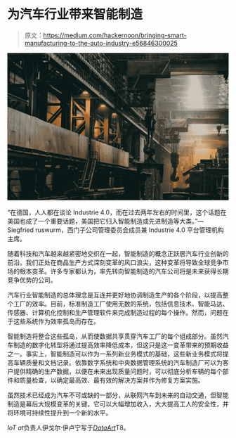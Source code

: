# 为汽车行业带来智能制造

> 原文：<https://medium.com/hackernoon/bringing-smart-manufacturing-to-the-auto-industry-e56846300025>

![](img/abc3d40d17227f8069bf591b1eb2bc4c.png)

“在德国，人人都在谈论 Industrie 4.0，而在过去两年左右的时间里，这个话题在美国也成了一个重要话题，美国把它归入智能制造或先进制造等大类。”—Siegfried ruswurm，西门子公司管理委员会成员兼 Industrie 4.0 平台管理机构主席。

随着科技和汽车越来越紧密地交织在一起，智能制造的概念正跃居汽车行业创新的前沿。我们正处在商品生产方式深刻变革的风口浪尖，这种变革将导致全球竞争市场的根本变革。许多专家都认为，率先转向智能制造的汽车公司将是未来获得长期竞争优势的公司。

汽车行业智能制造的总体理念是互连并更好地协调制造生产的各个阶段，以提高整个工厂的效率。目前，标准制造工厂使用无数的系统，包括信息技术、智能马达、传感器、计算机化控制和生产管理软件来完成制造过程的每个操作。然而，问题在于这些系统作为效率孤岛而存在。

智能制造将整合这些孤岛，从而使数据共享贯穿汽车工厂的每个组成部分。虽然汽车制造的数字化转型将通过提高效率降低成本，但这只是这一变革带来的预期收益之一。事实上，智能制造可以作为一系列新业务模式的基础，这些新业务模式将提高车辆质量和文档记录。依靠数字系统和中央数据管理系统的汽车制造厂可以为客户提供精确的生产数据，以便在未来出现质量问题时，可以彻底分析车辆的每个部件和质量检查，以确定最高效、最有效的解决方案并作为修复方案实施。

虽然技术已经成为汽车不可或缺的一部分，从联网汽车到未来的自动交通，但智能制造是幕后大规模变革的关键，它可以大幅增加收入，大大提高工人的安全性，并将环境可持续性提升到一个新的水平。

*IoT at*负责人伊戈尔·伊卢宁写于[*DataArt*](https://www.dataart.com/industry/iot-and-m2m-solutions?utm_source=medium&utm_medium=social&utm_campaign=i-spring-2018)T8。
